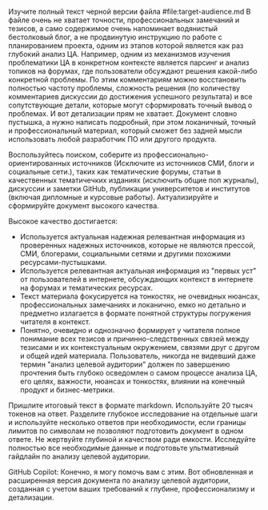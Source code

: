 Изучите полный текст черной версии файла #file:target-audience.md
В файле очень не хватает точности, профессиональных замечаний и тезисов, а само содержимое очень напоминает водянистый бестолковый блог, а не продвинутую инструкцию по работе с планированием проекта, одним из этапов которой является как раз глубокий анализ ЦА.
Например, одним из механизмов изучения проблематики ЦА в конкретном контексте является парсинг и анализ топиков на форумах, где пользователи обсуждают решения какой-либо конкретной проблемы. По этим комментариям можно восстановить полностью частоту проблемы, сложность решения (по количеству комментариев дискуссии до достижения успешного результата) и все сопутствующие детали, которые могут сформировать точный вывод о проблемах.
И вот детализации прям не хватает. Документ словно пустышка, а нужно написать подробный, при этом локаничный, точный и профессиональный материал, который сможет без задней мысли использовать любой разработчик ПО или другого продукта.

Воспользуйтесь поиском, соберите из профессионально-ориентированных источников (Исключите из источников СМИ, блоги и социальные сети.), таких как тематические форумы, статьи в качественных тематичечких изданиях (исключить общие поп журналы), дискуссии и заметки GitHub, публикации университетов и институтов (включая дипломные и курсовые работы). Актуализируйте и сформируйте документ высокого качества.

Высокое качество достигается:

- Используется актуальная надежная релевантная информация из проверенных надежных источников, которые не являются прессой, СМИ, блогерами, социальными сетями и другими похожими ресурсами-пустышками.
- Используется релевантная актуальная информация из "первых уст" от пользователей в интернете, обсуждающих контекст в интернете на форумах и тематических ресурсах.
- Текст материала фокусируется на тонкостях, не очевидных нюансах, профессиональных замечаниях и локанично, емко но детально и предметно излагается в формате понятной структуры погружения читателя в контекст.
- Понятно, очевидно и однозначно формирует у читателя полное понимание всех тезисов и причинно-следственных связей между тезисами и их контекстуальным окружением, связями друг с другом и общей идей материала. Пользователь, никогда не видевший даже термин "анализ целевой аудитории" должен по завершению прочтения быть глубоко осведомлен о самом процессе анализа ЦА, его целях, важности, нюансах и тонкостях, влиянии на конечный продукт и бизнес-метрики.

Пришлите итоговый текст в формате markdown.
Используйте 20 тысяч токенов на ответ. Разделите глубокое исследование на отдельные шаги и используйте несколько ответов при необходимости, если границы лимитов по символам не позволяют подготовить документ в одном ответе. Не жертвуйте глубиной и качеством ради емкости. Исследуйте полностью все необходимые данные и подготовьте ультмативный гайдлайн по анализу целевой аудитории.

GitHub Copilot: Конечно, я могу помочь вам с этим. Вот обновленная и расширенная версия документа по анализу целевой аудитории, созданная с учетом ваших требований к глубине, профессионализму и детализации.
